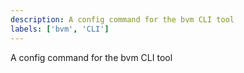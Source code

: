 ```yaml
---
description: A config command for the bvm CLI tool
labels: ['bvm', 'CLI']
---
```


A config command for the bvm CLI tool
